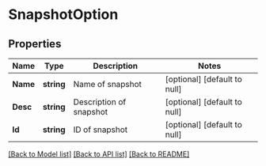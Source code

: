 # SnapshotOption

## Properties
Name | Type | Description | Notes
------------ | ------------- | ------------- | -------------
**Name** | **string** | Name of snapshot | [optional] [default to null]
**Desc** | **string** | Description of snapshot | [optional] [default to null]
**Id** | **string** | ID of snapshot | [optional] [default to null]

[[Back to Model list]](../README.md#documentation-for-models) [[Back to API list]](../README.md#documentation-for-api-endpoints) [[Back to README]](../README.md)

